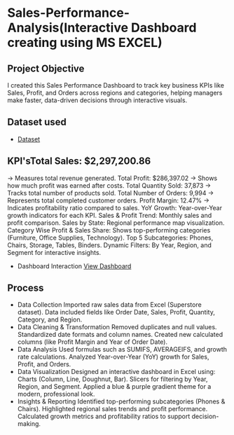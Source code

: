 # Sales-Performance-Analysis(Interactive Dashboard creating using MS EXCEL)
## Project Objective
I created this Sales Performance Dashboard to track key business KPIs like Sales, Profit, and Orders across regions and categories, helping managers make faster, data-driven decisions through interactive visuals.
## Dataset used
- <a href="https://github.com/Abubakar35-byte/Sales-Performance-Dashboard-/blob/main/task1.xlsx">Dataset</a>
## KPI'sTotal Sales: $2,297,200.86
→ Measures total revenue generated.
Total Profit: $286,397.02
→ Shows how much profit was earned after costs.
Total Quantity Sold: 37,873
→ Tracks total number of products sold.
Total Number of Orders: 9,994
→ Represents total completed customer orders.
Profit Margin: 12.47%
→ Indicates profitability ratio compared to sales.
YoY Growth: Year-over-Year growth indicators for each KPI.
Sales & Profit Trend: Monthly sales and profit comparison.
Sales by State: Regional performance map visualization.
Category Wise Profit & Sales Share: Shows top-performing categories (Furniture, Office Supplies, Technology).
Top 5 Subcategories: Phones, Chairs, Storage, Tables, Binders.
Dynamic Filters: By Year, Region, and Segment for interactive insights.
- Dashboard Interaction <a href="https://github.com/Abubakar35-byte/Sales-Performance-Dashboard-/blob/main/Screenshot%202025-10-04%20154454.png">View Dashboard</a>
## Process 
- Data Collection
Imported raw sales data from Excel (Superstore dataset).
Data included fields like Order Date, Sales, Profit, Quantity, Category, and Region.
- Data Cleaning & Transformation
Removed duplicates and null values.
Standardized date formats and column names.
Created new calculated columns (like Profit Margin and Year of Order Date).
- Data Analysis
Used formulas such as SUMIFS, AVERAGEIFS, and growth rate calculations.
Analyzed Year-over-Year (YoY) growth for Sales, Profit, and Orders.
- Data Visualization
Designed an interactive dashboard in Excel using:
Charts (Column, Line, Doughnut, Bar).
Slicers for filtering by Year, Region, and Segment.
Applied a blue & purple gradient theme for a modern, professional look.
- Insights & Reporting
Identified top-performing subcategories (Phones & Chairs).
Highlighted regional sales trends and profit performance.
Calculated growth metrics and profitability ratios to support decision-making.
